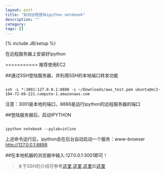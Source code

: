 ```yaml
---
layout: post
title: "如何远程登陆ipython notebook"
description: ""
category: 
tags: []
---
```

{% include JB/setup %}


在远程服务器上安装好ipython

===========
  推荐使用EC2

##通过SSH登陆服务器，并利用SSH的本地端口转发功能

~~~~~

ssh -L *:3001:127.0.0.1:8888 -i ~/Downloads/aws_test.pem ubuntu@ec2-184-72-66-221.compute-1.amazonaws.com

~~~~~

注意：3001是本地的端口，8888是运行ipython的远程服务器的端口

##登陆服务器后，启动IPYTHON

~~~~~

ipython notebook --pylab=inline 

~~~~~

上述命令运行后，ipython会在后台自动启动一个服务：www-browser http://127.0.0.1:8888 

##在本地机器的浏览器中输入:127.0.0.1:3001即可！


>关于SSH的介绍可参考[这里](http://zh.wikipedia.org/wiki/SSH),[这里](http://www.ruanyifeng.com/blog/2011/12/ssh_remote_login.html),[这里](http://www.ruanyifeng.com/blog/2011/12/ssh_port_forwarding.html)和[这里](http://www.ibm.com/developerworks/cn/linux/l-cn-sshforward/)